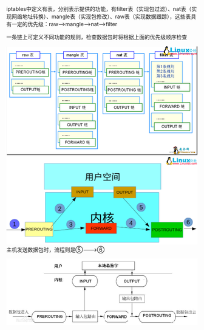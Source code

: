 iptables中定义有表，分别表示提供的功能，有filter表（实现包过滤）、nat表（实现网络地址转换）、mangle表（实现包修改）、raw表（实现数据跟踪），这些表具有一定的优先级：raw--&gt;mangle--&gt;nat--&gt;filter

一条链上可定义不同功能的规则，检查数据包时将根据上面的优先级顺序检查



![](/assets/iptables1.png)![](/assets/iptables2.png)主机发送数据包时，流程则是⑤---&gt;⑥

![](/assets/iptables3.png)

